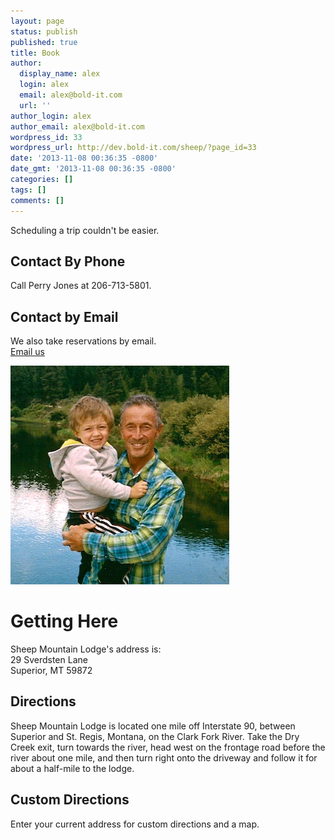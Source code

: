 ```yaml
---
layout: page
status: publish
published: true
title: Book
author:
  display_name: alex
  login: alex
  email: alex@bold-it.com
  url: ''
author_login: alex
author_email: alex@bold-it.com
wordpress_id: 33
wordpress_url: http://dev.bold-it.com/sheep/?page_id=33
date: '2013-11-08 00:36:35 -0800'
date_gmt: '2013-11-08 00:36:35 -0800'
categories: []
tags: []
comments: []
---
```

<div class="jumbotron">
<div class="row">
<div class="col-md-8">
<p>Scheduling a trip couldn't be easier.</p>
<h2>Contact By Phone</h2>
<p>Call Perry Jones at 206-713-5801.</p>
<h2>Contact by Email</h2>
<p>We also take reservations by email.<br />
<a class="btn btn-info" href="mailto:kphbc@earthlink.net?subject=Sheep Mountain Lodge" target="_blank">Email us</a>
</div>
<div class="col-md-4">
<img class="img-responsive img-rounded" src="images/contact-side.png" alt="Perry Jones" />
</div>
</div>
</div>
<h1>Getting Here</h1>
<p>Sheep Mountain Lodge's address is:<br />
29 Sverdsten Lane<br />
Superior, MT 59872</p>
<h2>Directions</h2>
<p>Sheep Mountain Lodge is located one mile off Interstate 90, between Superior and St. Regis, Montana, on the Clark Fork River. Take the Dry Creek exit, turn towards the river, head west on the frontage road before the river about one mile, and then turn right onto the driveway and follow it for about a half-mile to the lodge.</p>
<h2>Custom Directions</h2>
<p>Enter your current address for custom directions and a map.<br />
<script type="text/javascript" src="//www.gmodules.com/ig/ifr?url=http://hosting.gmodules.com/ig/gadgets/file/114281111391296844949/driving-directions.xml&amp;up_fromLocation=&amp;up_myLocations=29%20Sverdsten%20Ln%2C%20Superior%2C%20Mt&amp;up_defaultDirectionsType=&amp;up_autoExpand=&amp;synd=open&amp;w=320&amp;h=55&amp;title=Directions+by+Google+Maps&amp;lang=en&amp;country=US&amp;border=%23ffffff%7C3px%2C1px+solid+%23999999&amp;output=js"></script></p>
